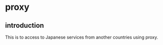 # proxy

## introduction
This is to access to Japanese services from another countries using proxy.
